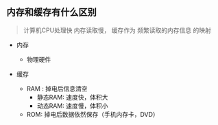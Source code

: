 ## 内存和缓存有什么区别

> 计算机CPU处理快 内存读取慢， 缓存作为 频繁读取的内存信息 的映射


* 内存
    * 物理硬件
  
* 缓存
    * RAM : 掉电后信息清空
        * 静态RAM: 速度快，体积大
        * 动态RAM: 速度慢，体积小
    * ROM: 掉电后数据依然保存（手机内存卡，DVD） 